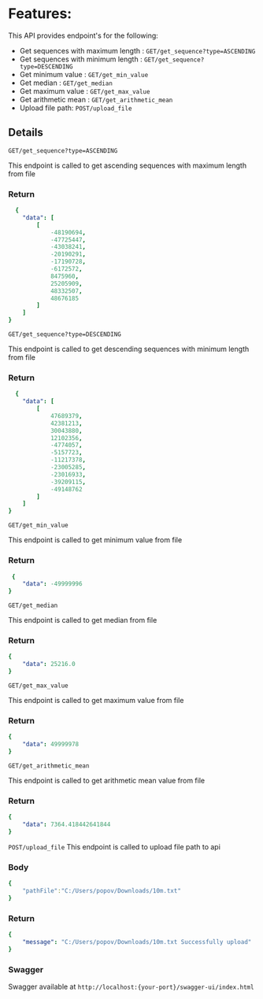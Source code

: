 # Features:
This API provides  endpoint's for the following:
* Get sequences with maximum length : `GET/get_sequence?type=ASCENDING`
* Get sequences with minimum length : `GET/get_sequence?type=DESCENDING`
* Get minimum value : `GET/get_min_value`
* Get median : `GET/get_median`
* Get maximum value : `GET/get_max_value`
* Get arithmetic mean : `GET/get_arithmetic_mean`
* Upload file path: `POST/upload_file`
## Details

`GET/get_sequence?type=ASCENDING`
 
 This endpoint  is called to get ascending sequences with maximum length from file 

### Return

```yaml
  {
    "data": [
        [
            -48190694,
            -47725447,
            -43038241,
            -20190291,
            -17190728,
            -6172572,
            8475960,
            25205909,
            48332507,
            48676185
        ]
    ]
}
```
`GET/get_sequence?type=DESCENDING`

This endpoint is called to get descending sequences with minimum length from file

### Return

```yaml
  {
    "data": [
        [
            47689379,
            42381213,
            30043880,
            12102356,
            -4774057,
            -5157723,
            -11217378,
            -23005285,
            -23016933,
            -39209115,
            -49148762
        ]
    ]
}
```
`GET/get_min_value`

This endpoint is called to get minimum value from file 

### Return

```yaml
 {
    "data": -49999996
}
```
`GET/get_median`

This endpoint is called to get median from file 

### Return

```yaml
{
    "data": 25216.0
}
```
`GET/get_max_value`

This endpoint is called to get maximum value  from file 

### Return

```yaml
{
    "data": 49999978
}
```
`GET/get_arithmetic_mean`

This endpoint is called to get arithmetic mean  value  from file 

### Return

```yaml
{
    "data": 7364.418442641844
}
```

`POST/upload_file`
This endpoint is called to upload file path to api 

### Body 

```yaml
{
    "pathFile":"C:/Users/popov/Downloads/10m.txt"
}
```

### Return

```yaml
{
    "message": "C:/Users/popov/Downloads/10m.txt Successfully upload"
}
```

### Swagger

Swagger available at `http://localhost:{your-port}/swagger-ui/index.html`
